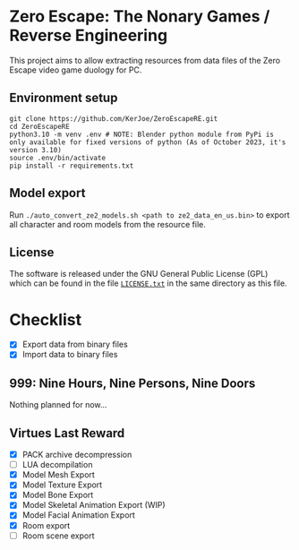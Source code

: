 # Zero Escape: The Nonary Games / Reverse Engineering

This project aims to allow extracting resources from data files of the Zero Escape video game duology for PC.

## Environment setup

```
git clone https://github.com/KerJoe/ZeroEscapeRE.git
cd ZeroEscapeRE
python3.10 -m venv .env # NOTE: Blender python module from PyPi is only available for fixed versions of python (As of October 2023, it's version 3.10)
source .env/bin/activate
pip install -r requirements.txt
```

## Model export

Run `./auto_convert_ze2_models.sh <path to ze2_data_en_us.bin>` to export all character and room models from the resource file.

## License
The software is released under the GNU General Public License (GPL) which can be found in the file [`LICENSE.txt`](/LICENSE.txt) in the same directory as this file.

# Checklist

* [x] Export data from binary files
* [x] Import data to binary files

## 999: Nine Hours, Nine Persons, Nine Doors

Nothing planned for now...

## Virtues Last Reward
* [x] PACK archive decompression
* [ ] LUA decompilation
* [x] Model Mesh Export
* [x] Model Texture Export
* [x] Model Bone Export
* [x] Model Skeletal Animation Export (WIP)
* [x] Model Facial Animation Export
* [x] Room export
* [ ] Room scene export
